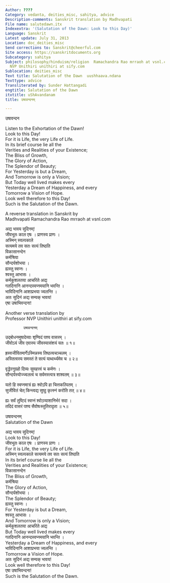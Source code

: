 ```yaml
---
Author: ????
Category: vedanta, deities_misc, sahitya, advice
Description-comments: Sanskrit translation by Madhvapati
File name: salutedawn.itx
Indexextra: '(Salutation of the Dawn: Look to this Day)'
Language: Sanskrit
Latest update: July 31, 2013
Location: doc_deities_misc
Send corrections to: Sanskrit@cheerful.com
Site access: https://sanskritdocuments.org
Subcategory: sahitya
Subject: philosophy/hinduism/religion  Ramachandra Rao mrraoh at vsnl.com and Professor
  NVP Unithiri unithiri at sify.com
Sublocation: deities_misc
Text title: Salutation of the Dawn  uushhaava.ndana
Texttype: advice
Transliterated by: Sunder Hattangadi
engtitle: Salutation of the Dawn
itxtitle: uShAvandanam
title: उषावन्दनम्

---
```

  
 उषावन्दन   
  
  
Listen to the Exhortation of the Dawn!  
Look to this Day!  
For it is Life, the very Life of Life.  
In its brief course lie all the  
Verities and Realities of your Existence;  
The Bliss of Growth,  
The Glory of Action,  
The Splendor of Beauty;  
For Yesterday is but a Dream,  
And Tomorrow is only a Vision;  
But Today well lived makes every  
Yesterday a Dream of Happiness, and every  
Tomorrow a Vision of Hope.  
Look well therefore to this Day!  
Such is the Salutation of the Dawn.  
  
  
  
A reverse translation in Sanskrit by  
Madhvapati Ramachandra Rao mrraoh at vsnl.com  
  
अद्य भावय सुदिनम्!  
जीवभूतः काल एषः । प्राणस्य प्राणः ।  
अस्मिन् स्वल्पकाले  
सत्यमये तव सतः सत्यं तिष्ठति  
विकासानन्देन  
कर्मश्रिया  
सौन्दर्यशोभया ।  
ह्यस्तु स्वप्नः ।  
श्वस्तु आभासः ।  
कर्मकुशलतया आचरिते अद्य  
गतदिनानि आनन्दस्वप्नमयानि भवन्ति ।  
भाविदिनानि आशाप्रभया ज्वलन्ति ।  
अतः सुदिनं अद्य सम्यक् भावय!  
एषा उषाभिवन्दना!  
  
  
  
  
 Another verse translation by  
Professor NVP Unithiri unithiri at sify.com  
  
            उषावन्दनम्  
उद्बोधनमुषादेव्याः शृण्विदं पश्य वासरम् ।  
जीवोऽयं जीव एवास्य जीवस्यासंशयं यतः ॥ १॥  
  
ह्रस्वजीवितमार्गेऽस्मिन्नस्य तिष्ठत्यचञ्चलम् ।  
अस्तित्वस्य समस्तं ते सत्यं याथार्थ्यमेव च ॥ २॥  
  
वृद्धेरनुग्रहो दिव्यः सुमहत्त्वं च कर्मणः ।  
सौन्दर्यस्योज्ज्वलत्वं च सर्वमस्त्यत्र शाश्वतम् ॥ ३॥  
  
यतो हि स्वप्नमात्रं ह्यः श्वोऽपि हा चित्तकल्पितम् ।  
सुजीवितं चेत् किन्त्वद्य सुष्ठु कृत्स्नं करोति तत् ॥ ४॥  
  
ह्यः सर्वं तुष्टिदं स्वप्नं श्वोऽप्याशानिर्भरं सदा ।  
तदिदं वासरं पश्य सैवोषःस्तुतिरादृता ॥ ५॥  
  
  
  उषावन्दनम्  
   Salutation of the Dawn  
  
अद्य भावय सुदिनम्!  
Look to this Day!  
जीवभूतः काल एषः । प्राणस्य प्राणः ।  
For it is Life, the very Life of Life.  
अस्मिन् स्वल्पकाले सत्यमये तव सतः सत्यं तिष्ठति  
In its brief course lie all the  
Verities and Realities of your Existence;  
विकासानन्देन  
The Bliss of Growth,  
कर्मश्रिया  
The Glory of Action,  
सौन्दर्यशोभया ।  
The Splendor of Beauty;  
ह्यस्तु स्वप्नः ।  
For Yesterday is but a Dream,  
श्वस्तु आभासः ।  
And Tomorrow is only a Vision;  
कर्मकुशलतया आचरिते अद्य  
But Today well lived makes every  
गतदिनानि आनन्दस्वप्नमयानि भवन्ति ।  
Yesterday a Dream of Happiness, and every  
भाविदिनानि आशाप्रभया ज्वलन्ति ।  
Tomorrow a Vision of Hope.  
अतः सुदिनं अद्य सम्यक् भावय!  
Look well therefore to this Day!  
एषा उषाभिवन्दना!  
Such is the Salutation of the Dawn.  
  
  

